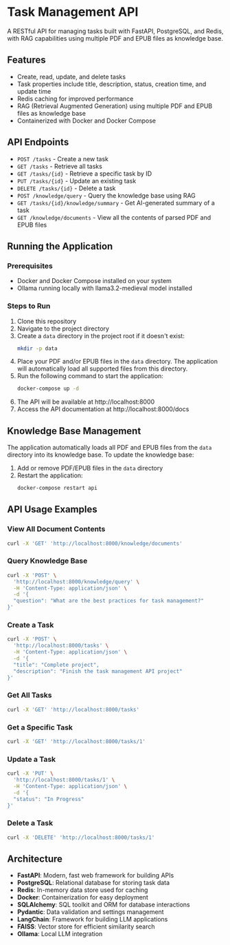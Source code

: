 # Task Management API

A RESTful API for managing tasks built with FastAPI, PostgreSQL, and Redis, with RAG capabilities using multiple PDF and EPUB files as knowledge base.

## Features

- Create, read, update, and delete tasks
- Task properties include title, description, status, creation time, and update time
- Redis caching for improved performance
- RAG (Retrieval Augmented Generation) using multiple PDF and EPUB files as knowledge base
- Containerized with Docker and Docker Compose

## API Endpoints

- `POST /tasks` - Create a new task
- `GET /tasks` - Retrieve all tasks
- `GET /tasks/{id}` - Retrieve a specific task by ID
- `PUT /tasks/{id}` - Update an existing task
- `DELETE /tasks/{id}` - Delete a task
- `POST /knowledge/query` - Query the knowledge base using RAG
- `GET /tasks/{id}/knowledge/summary` - Get AI-generated summary of a task
- `GET /knowledge/documents` - View all the contents of parsed PDF and EPUB files

## Running the Application

### Prerequisites

- Docker and Docker Compose installed on your system
- Ollama running locally with llama3.2-medieval model installed

### Steps to Run

1. Clone this repository
2. Navigate to the project directory
3. Create a `data` directory in the project root if it doesn't exist:
   ```bash
   mkdir -p data
   ```
4. Place your PDF and/or EPUB files in the `data` directory. The application will automatically load all supported files from this directory.
5. Run the following command to start the application:
   ```bash
   docker-compose up -d
   ```
6. The API will be available at http://localhost:8000
7. Access the API documentation at http://localhost:8000/docs

## Knowledge Base Management

The application automatically loads all PDF and EPUB files from the `data` directory into its knowledge base. To update the knowledge base:

1. Add or remove PDF/EPUB files in the `data` directory
2. Restart the application:
   ```bash
   docker-compose restart api
   ```

## API Usage Examples

### View All Document Contents

```bash
curl -X 'GET' 'http://localhost:8000/knowledge/documents'
```

### Query Knowledge Base

```bash
curl -X 'POST' \
  'http://localhost:8000/knowledge/query' \
  -H 'Content-Type: application/json' \
  -d '{
  "question": "What are the best practices for task management?"
}'
```

### Create a Task

```bash
curl -X 'POST' \
  'http://localhost:8000/tasks' \
  -H 'Content-Type: application/json' \
  -d '{
  "title": "Complete project",
  "description": "Finish the task management API project"
}'
```

### Get All Tasks

```bash
curl -X 'GET' 'http://localhost:8000/tasks'
```

### Get a Specific Task

```bash
curl -X 'GET' 'http://localhost:8000/tasks/1'
```

### Update a Task

```bash
curl -X 'PUT' \
  'http://localhost:8000/tasks/1' \
  -H 'Content-Type: application/json' \
  -d '{
  "status": "In Progress"
}'
```

### Delete a Task

```bash
curl -X 'DELETE' 'http://localhost:8000/tasks/1'
```

## Architecture

- **FastAPI**: Modern, fast web framework for building APIs
- **PostgreSQL**: Relational database for storing task data
- **Redis**: In-memory data store used for caching
- **Docker**: Containerization for easy deployment
- **SQLAlchemy**: SQL toolkit and ORM for database interactions
- **Pydantic**: Data validation and settings management
- **LangChain**: Framework for building LLM applications
- **FAISS**: Vector store for efficient similarity search
- **Ollama**: Local LLM integration 